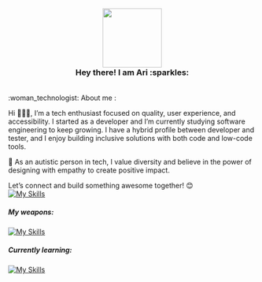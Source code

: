   <h3 align="center">
   <img src="https://media.giphy.com/media/vFKqnCdLPNOKc/giphy.gif" width="120" /><br>
  Hey there! I am Ari :sparkles:<br>
  </h3> 

  <br>
  :woman_technologist: About me :<br>

  Hi 🙋🏻‍♀️, I’m a tech enthusiast focused on quality, user experience, and accessibility. I started as a developer and I’m currently studying software engineering to keep growing.
  I have a hybrid profile between developer and tester, and I enjoy building inclusive solutions with both code and low-code tools.

🌈 As an autistic person in tech, I value diversity and believe in the power of designing with empathy to create positive impact.

  Let’s connect and build something awesome together! 😊 <br>
  [![My Skills](https://skillicons.dev/icons?i=linkedin)](https://www.linkedin.com/in/arianna-avalos-a6a38b224/)
  
   <h5>My weapons:<br></h5>

  [![My Skills](https://skillicons.dev/icons?i=html,css,js,react,webflow,nodejs,&theme=light)](https://skillicons.dev)<br>

  <h5>Currently learning:<br></h5>

  [![My Skills](https://skillicons.dev/icons?i=next,tailwind,wordpress&theme=light)](https://skillicons.dev)

